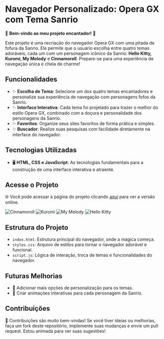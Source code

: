 # Navegador Personalizado: Opera GX com Tema Sanrio
 
🌸 **Bem-vindo ao meu projeto encantador!** 🌸
 
Este projeto é uma recriação do navegador Opera GX com uma pitada de fofura da Sanrio. Ele permite que o usuário escolha entre quatro temas adoráveis, cada um com um personagem icônico da Sanrio: **Hello Kitty, Kuromi, My Melody** e **Cinnamoroll**. Prepare-se para uma experiência de navegação única e cheia de charme!
 
## Funcionalidades
- ✨ **Escolha de Tema**: Selecione um dos quatro temas encantadores e personalize sua experiência de navegação com personagens fofos da Sanrio.
- ✨ **Interface Interativa**: Cada tema foi projetado para trazer o melhor do estilo Opera GX, combinado com a doçura e personalidade dos personagens da Sanrio.
- ✨ **Favoritos**: Organize seus sites favoritos de forma prática e simples.
- ✨ **Buscador**: Realize suas pesquisas com facilidade diretamente na interface do navegador.
 
## Tecnologias Utilizadas
- 🖥️ **HTML, CSS e JavaScript**: As tecnologias fundamentais para a construção de uma interface interativa e atraente.
 
## Acesse o Projeto
🌐 Você pode acessar a página do projeto clicando [aqui](https://lysciprianno.github.io/SanrioGX/) para ver a versão online.

![Cinnamoroll](https://github.com/user-attachments/assets/a8018e18-033e-4bdf-afd0-9f5e15b81f3f)
![Kuromi](https://github.com/user-attachments/assets/c49ca902-9c6f-45b2-8241-7529f52618d3)
![My Melody](https://github.com/user-attachments/assets/0d8e6b26-eb00-4e86-a4ce-34f93e34f295)
![Hello Kitty](https://github.com/user-attachments/assets/c1ca0da0-e7e0-4f03-91b9-74def3f84384)

## Estrutura do Projeto
- `index.html`: Estrutura principal do navegador, onde a mágica começa.
- `styles.css`: Arquivo de estilos para tornar o navegador adorável e funcional.
- `script.js`: Lógica de interação, troca de temas e funcionalidades do navegador.
 
## Futuras Melhorias
- 💭 Adicionar mais opções de personalização para os temas.
- 💭 Criar animações interativas para cada personagem da Sanrio.
 
## Contribuições
💖 Contribuições são muito bem-vindas! Se você tiver ideias ou melhorias, faça um fork deste repositório, implemente suas mudanças e envie um pull request. Estou animada para ver suas sugestões!
